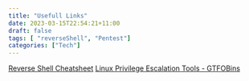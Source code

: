 ```yaml
---
title: "Usefull Links"
date: 2023-03-15T22:54:21+11:00
draft: false
tags: [ "reverseShell", "Pentest"]
categories: ["Tech"]
---
```


[Reverse Shell Cheatsheet](https://github.com/swisskyrepo/PayloadsAllTheThings/blob/master/Methodology%20and%20Resources/Reverse%20Shell%20Cheatsheet.md)
[Linux Privilege Escalation Tools - GTFOBins](https://gtfobins.github.io/)